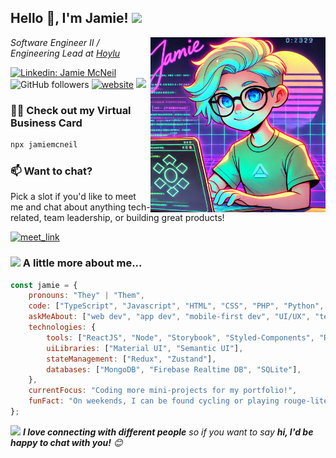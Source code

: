 <h2>Hello 👋, I'm Jamie! <img src="https://i.giphy.com/media/v1.Y2lkPTc5MGI3NjExNWl0bmF6bW96bzd3OWtvZWNjZTlkanRueG5ya2ptcWNxdXhxbmY2ayZlcD12MV9pbnRlcm5hbF9naWZfYnlfaWQmY3Q9Zw/NVBR6cLvUjV9C/giphy.gif" width="40"></h2>
<img align='right' src="https://raw.githubusercontent.com/mcneiljv/mcneiljv/refs/heads/main/assets/images/jamie-synthwave.webp" width="280">
<p><em>Software Engineer II / Engineering Lead at <a href="https://hoylu.com/">Hoylu</a>
</em></p>

[![Linkedin: Jamie McNeil](https://img.shields.io/badge/-Jamie%20McNeil-blue?style=flat-square&logo=Linkedin&logoColor=white&link=https://www.linkedin.com/in/jamiemcneil/)](https://www.linkedin.com/in/jamiemcneil/)
![GitHub followers](https://img.shields.io/github/followers/mcneiljv?label=Follow&style=social)
[![website](https://img.shields.io/badge/Website-46a2f1.svg?&style=flat-square&logo=Google-Chrome&logoColor=white&link=https://www.jamievmcneil.io)](https://www.jamievmcneil.io)
![](https://visitor-badge.glitch.me/badge?page_id=jamievmcneil.jamievmcneil)

### 🧑‍💻 Check out my Virtual Business Card
```bash
npx jamiemcneil
```

### 📫 Want to chat?

Pick a slot if you'd like to meet me and chat about anything tech-related, team leadership, or building great products!

<a href="https://calendly.com/jamievmcneil/30min" target="_blank"><img width="498" alt="meet_link" src="https://user-images.githubusercontent.com/15426564/144297439-f530f383-e73e-41e0-9914-a9b7d3f432e5.png"></a>

### <img src="https://media.giphy.com/media/VgCDAzcKvsR6OM0uWg/giphy.gif" width="50"> A little more about me...  

```javascript
const jamie = {
    pronouns: "They" | "Them",
    code: ["TypeScript", "Javascript", "HTML", "CSS", "PHP", "Python", "Kotlin"],
    askMeAbout: ["web dev", "app dev", "mobile-first dev", "UI/UX", "tech trends"],
    technologies: {
        tools: ["ReactJS", "Node", "Storybook", "Styled-Components", "React Native", "Svelte", "Jest", "Docker"],
        uiLibraries: ["Material UI", "Semantic UI"],
        stateManagement: ["Redux", "Zustand"],
        databases: ["MongoDB", "Firebase Realtime DB", "SQLite"],
    },
    currentFocus: "Coding more mini-projects for my portfolio!",
    funFact: "On weekends, I can be found cycling or playing rouge-lites (Balatro is my current favorite 🃏)."
};
```

<img src="https://media.giphy.com/media/LnQjpWaON8nhr21vNW/giphy.gif" width="60"> <em><b>I love connecting with different people</b> so if you want to say <b>hi, I'd be happy to chat with you!</b> 😊</em>

